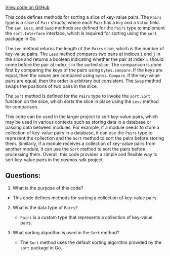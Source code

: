[View code on GitHub](https://github.com/cosmos/cosmos-sdk.git/store/internal/kv/kv.go)

This code defines methods for sorting a slice of key-value pairs. The `Pairs` type is a slice of `Pair` structs, where each `Pair` has a `Key` and a `Value` field. The `Len`, `Less`, and `Swap` methods are defined for the `Pairs` type to implement the `sort.Interface` interface, which is required for sorting using the `sort` package in Go.

The `Len` method returns the length of the `Pairs` slice, which is the number of key-value pairs. The `Less` method compares two pairs at indices `i` and `j` in the slice and returns a boolean indicating whether the pair at index `i` should come before the pair at index `j` in the sorted slice. The comparison is done first by comparing the keys of the pairs using `bytes.Compare`. If the keys are equal, then the values are compared using `bytes.Compare`. If the key-value pairs are equal, then the order is arbitrary but consistent. The `Swap` method swaps the positions of two pairs in the slice.

The `Sort` method is defined for the `Pairs` type to invoke the `sort.Sort` function on the slice, which sorts the slice in place using the `Less` method for comparison.

This code can be used in the larger project to sort key-value pairs, which may be used in various contexts such as storing data in a database or passing data between modules. For example, if a module needs to store a collection of key-value pairs in a database, it can use the `Pairs` type to represent the collection and the `Sort` method to sort the pairs before storing them. Similarly, if a module receives a collection of key-value pairs from another module, it can use the `Sort` method to sort the pairs before processing them. Overall, this code provides a simple and flexible way to sort key-value pairs in the cosmos-sdk project.
## Questions: 
 1. What is the purpose of this code?
   - This code defines methods for sorting a collection of key-value pairs.

2. What is the data type of `Pairs`?
   - `Pairs` is a custom type that represents a collection of key-value pairs.

3. What sorting algorithm is used in the `Sort` method?
   - The `Sort` method uses the default sorting algorithm provided by the `sort` package in Go.